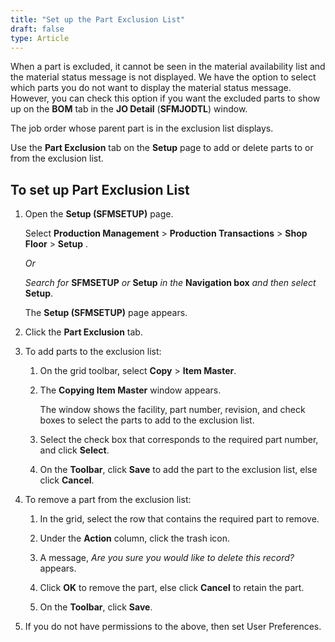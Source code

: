 ```yaml
---
title: "Set up the Part Exclusion List"
draft: false
type: Article 
---
```


When a part is excluded, it cannot be seen in the material availability list and the material status message is not displayed. We have the option to select which parts you do not want to display the material status message. However, you can check this option if you want the excluded parts to show up on the **BOM** tab in the **JO Detail** (**SFMJODTL**) window.

The job order whose parent part is in the exclusion list displays.

Use the **Part Exclusion** tab on the **Setup** page to add or delete parts to or from the exclusion list.

## To set up Part Exclusion List

1.  Open the **Setup (SFMSETUP)** page.

    Select **Production Management** > **Production Transactions** > **Shop Floor** > **Setup** .

    *Or*

    *Search for* **SFMSETUP** *or* **Setup** *in the* **Navigation box** *and then select* **Setup**.

    The **Setup (SFMSETUP)** page appears.

2.  Click the **Part Exclusion** tab.
3.  To add parts to the exclusion list:
    1.  On the grid toolbar, select **Copy** > **Item Master**.
    2.  The **Copying Item Master** window appears.

        The window shows the facility, part number, revision, and check boxes to select the parts to add to the exclusion list.

    3.  Select the check box that corresponds to the required part number, and click **Select**.
    4.  On the **Toolbar**, click **Save** to add the part to the exclusion list, else click **Cancel**.
4.  To remove a part from the exclusion list:
    1.  In the grid, select the row that contains the required part to remove.
    2.  Under the **Action** column, click the trash icon.
    3.  A message, *Are you sure you would like to delete this record?* appears.

    4.  Click **OK** to remove the part, else click **Cancel** to retain the part.
    5.  On the **Toolbar**, click **Save**.
5.  If you do not have permissions to the above, then set User Preferences.